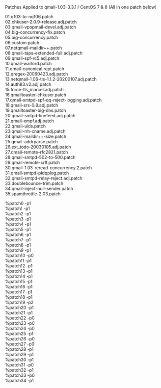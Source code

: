 Patches Applied to qmail-1.03-3.3.1 / CentOS 7 & 8 (All in one patch below)<br>

01.q103-to-nq106.patch<br>
02.chkuser-2.0.9-release.adj.patch<br>
03.qmail-vpopmail-devel.adj.patch<br>
04.big-concurrency-fix.patch<br>
05.big-concurrency.patch<br>
06.custom.patch<br>
07.netqmail-maildir++.patch<br>
08.qmail-taps-extended-full.adj.patch<br>
09.qmail-spf-rc5.adj.patch<br>
10.qmail-warlord.patch<br>
11.qmail-canonical.rcpt.patch<br>
12.qregex-20060423.adj.patch<br>
13.netqmail-1.06-tls-1.1.2-20200107.adj.patch<br>
14.auth83.v2.adj.patch<br>
15.force-tls_marcel.adj.patch<br>
16.qmailtoaster-chkuser.patch<br>
17.qmail-smtpd-spf-qq-reject-logging.adj.patch<br>
18.qmail-srs-0.8.adj.patch<br>
19.qmailtoaster-big-dns.patch<br>
20.qmail-smtpd-linefeed.adj.patch<br>
21.qmail-empf.adj.patch<br>
22.qmail-uids.patch<br>
23.qmail-rm-cname.adj.patch<br>
24.qmail-maildir++-size.patch<br>
25.qmail-addrparse.patch<br>
26.ext_todo-20030105.adj.patch<br>
27.qmail-remote-rfc2821.patch<br>
28.qmail-smtpd-502-to-500.patch<br>
29.qmail-remote-crlf.patch<br>
30.qmail-1.03-reread-concurrency.2.patch<br>
31.qmail-smtpd-pidqplog.patch<br>
32.qmail-smtpd-relay-reject.adj.patch<br>
33.doublebounce-trim.patch <br>
34.qmail-inject-null-sender.patch<br>
35.spamthrottle-2.03.patch<br>

%patch0 -p1<br>
%patch1 -p1<br>
%patch2 -p1<br>
%patch3 -p1<br>
%patch4 -p1<br>
%patch5 -p1<br>
%patch6 -p1<br>
%patch7 -p1<br>
%patch8 -p1<br>
%patch9 -p1<br>
%patch10 -p0<br>
%patch11 -p1<br>
%patch12 -p1<br>
%patch13 -p1<br>
%patch14 -p1<br>
%patch15 -p1<br>
%patch16 -p1<br>
%patch17 -p1<br>
%patch18 -p1<br>
%patch19 -p2<br>
%patch20 -p1<br>
%patch21 -p1<br>
%patch22 -p0<br>
%patch23 -p0<br>
%patch24 -p0<br>
%patch25 -p1<br>
%patch26 -p0<br>
%patch27 -p0<br>
%patch28 -p1<br>
%patch29 -p1<br>
%patch30 -p1<br>
%patch31 -p0<br>
%patch32 -p1<br>
%patch33 -p0<br>
%patch34 -p1
